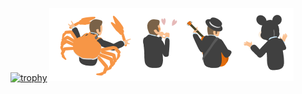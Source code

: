 [![trophy](https://github-profile-trophy.vercel.app/?username=k-tamura)](https://github.com/k-tamura/github-profile-trophy)
![movie](https://raw.githubusercontent.com/k-tamura/cocha-icons-9to5er-edition/master/sample2.png)

<!--
**k-tamura/k-tamura** is a ✨ _special_ ✨ repository because its `README.md` (this file) appears on your GitHub profile.

### Hi there 👋

Here are some ideas to get you started:

- 🔭 I’m currently working on ...
- 🌱 I’m currently learning ...
- 👯 I’m looking to collaborate on ...
- 🤔 I’m looking for help with ...
- 💬 Ask me about ...
- 📫 How to reach me: ...
- 😄 Pronouns: ...
- ⚡ Fun fact: ...
-->
